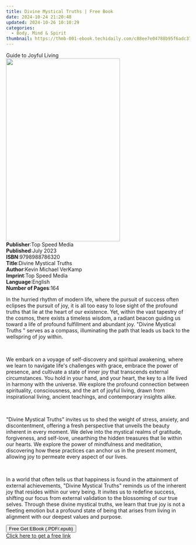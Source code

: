 ```yaml
---
title: Divine Mystical Truths | Free Book
date: 2024-10-24 21:20:48
updated: 2024-10-26 10:10:29
categories:
  - Body, Mind & Spirit
thumbnail: https://thmb-001-ebook.techidaily.com/c88ee7e04788b95f6adc37c7ef9db857f440e86e21142f3c8f0093c76c60fd3e.jpg
---
```

<main id="book-container">
  <div class="flex flex-col">
    <div class="book-brief flex-1 py-6 px-4 sm:p-6 md:py-10 md:px-8">
      <!-- brief-->
      <div class="book-brief-main">Guide to Joyful Living</div>
    </div>
    <div
      class="book-meta-info flex-1 grid gap-4 col-start-1 col-end-3 row-start-1 sm:mb-6 sm:grid-cols-4 lg:gap-6 lg:col-start-2 lg:row-end-6 lg:row-span-6 lg:mb-0"
    >
      <div
        class="book-meta-info-left place-content-center mt-4 p-4 text-sm leading-6 col-start-2 col-span-2 dark:text-slate-400"
      >
        <img
          class="w-full h-500 object-cover rounded-lg sm:h-255 sm:col-span-2 lg:col-span-full"
          src="https://img-001-ebook.techidaily.com/64c15542c7be4d76c02159968d4d8fd379183ab56338c46dc5add734ab5afe3c.jpg"
          alt=""
          width="312"
          height="500"
        />
      </div>
      <div
        class="book-meta-info-right mt-2 col-start-1 row-start-2 col-span-3 self-center"
      >
        <!-- meta data  -->
        <div class="flex flex-col px-4 md:px-8">
          <div class="flex-1">
            <strong>Publisher</strong>:<span class="px-2">Top Speed Media</span>
          </div>
          <div class="flex-1">
            <strong>Published</strong>:<span class="px-2">July 2023</span>
          </div>
          <div class="flex-1">
            <strong>ISBN</strong>:<span class="px-2">9798988786320</span>
          </div>
          <div class="flex-1">
            <strong>Title</strong>:<span class="px-2"
              >Divine Mystical Truths</span
            >
          </div>
          <div class="flex-1">
            <strong>Author</strong>:<span class="px-2"
              >Kevin Michael VerKamp</span
            >
          </div>
          <div class="flex-1">
            <strong>Imprint</strong>:<span class="px-2">Top Speed Media</span>
          </div>
          <div class="flex-1">
            <strong>Language</strong>:<span class="px-2">English</span>
          </div>
          <div class="flex-1">
            <strong>Number of Pages</strong>:<span class="px-2">164</span>
          </div>
        </div>
      </div>
    </div>
    <div class="book-description flex-1 py-6 px-4 sm:p-6 md:py-10 md:px-8">
      <div class="book-description-main">
        <div accordion-content="" id="description">
          <p>
            In the hurried rhythm of modern life, where the pursuit of success
            often eclipses the pursuit of joy, it is all too easy to lose sight
            of the profound truths that lie at the heart of our existence. Yet,
            within the vast tapestry of the cosmos, there exists a timeless
            wisdom, a radiant beacon guiding us toward a life of profound
            fulfillment and abundant joy. "Divine Mystical Truths " serves as a
            compass, illuminating the path that leads us back to the wellspring
            of joy within.
          </p>
          <p><br /></p>
          <p>
            We embark on a voyage of self-discovery and spiritual awakening,
            where we learn to navigate life's challenges with grace, embrace the
            power of presence, and cultivate a state of inner joy that
            transcends external circumstances. You hold in your hand, and your
            heart, the key to a life lived in harmony with the universe. We
            explore the profound connection between spirituality, consciousness,
            and the art of joyful living, drawn from inspirational living,
            ancient teachings, and contemporary insights alike.
          </p>
          <p><br /></p>
          <p>
            "Divine Mystical Truths" invites us to shed the weight of stress,
            anxiety, and discontentment, offering a fresh perspective that
            unveils the beauty inherent in every moment. We delve into the
            mystical realms of gratitude, forgiveness, and self-love, unearthing
            the hidden treasures that lie within our hearts. We explore the
            power of mindfulness and meditation, discovering how these practices
            can anchor us in the present moment, allowing joy to permeate every
            aspect of our lives.
          </p>
          <p><br /></p>
          <p>
            In a world that often tells us that happiness is found in the
            attainment of external achievements, "Divine Mystical Truths"
            reminds us of the inherent joy that resides within our very being.
            It invites us to redefine success, shifting our focus from external
            validation to the blossoming of our true selves. Through these
            divine mystical truths, we learn that true joy is not a fleeting
            emotion but a profound state of being that arises from living in
            alignment with our deepest values and purpose.
          </p>
        </div>
        <div class="accordion-fader"></div>
      </div>
    </div>
    <div class="book-excerpts flex-1 py-6 px-4 sm:p-6 md:py-10 md:px-8"></div>
    <div
      class="book-about-author flex-1 py-6 px-4 sm:p-6 md:py-10 md:px-8"
    ></div>
    <div class="book-free-get flex-1 py-6 px-4 sm:p-6 md:py-10 md:px-8">
      <button
        id="btn-free-get"
        class="bg-blue-500 hover:bg-blue-700 text-white font-bold py-2 px-4 rounded"
      >
        Free Get EBook (.PDF/.epub)
      </button>
      <div id="countdown-display" class="px-2 text-lg mt-2"></div>
      <a
        id="free-link"
        class="hidden bg-blue-500 hover:bg-blue-700 text-white font-bold py-2 px-4 rounded"
        href="https://www.ebooks.com/en-us/book/210974395/divine-mystical-truths/kevin-michael-verkamp/"
        target="_blank"
        >Click here to get a free link</a
      >
    </div>
    <script>
      let countdownTime = 0;
      let countdownInterval = null;
      document
        .getElementById('btn-free-get')
        .addEventListener('click', startCountdown);
      function startCountdown() {
        countdownTime = new Date().getTime() + 60000 * 3;
        countdownInterval = setInterval(updateCountdown, 1000);
        document.getElementById('btn-free-get').disabled = true;
        document
          .getElementById('btn-free-get')
          .classList.add('bg-gray-500', 'cursor-not-allowed');
      }
      function updateCountdown() {
        let currentTime = new Date().getTime();
        let timeLeft = countdownTime - currentTime;
        let secondsLeft = Math.floor(timeLeft / 1000);
        document.getElementById('countdown-display').innerHTML =
          `Remaining time: ${secondsLeft} seconds.`;
        if (secondsLeft <= 0) {
          clearInterval(countdownInterval);
          document.getElementById('btn-free-get').classList.add('hidden');
          document.getElementById('free-link').classList.remove('hidden');
          document.getElementById('countdown-display').innerHTML = '';
        }
      }
    </script>
  </div>
</main>
